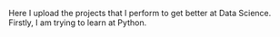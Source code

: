 Here I upload the projects that I perform to get better at Data Science. Firstly, I am trying to learn at Python.
